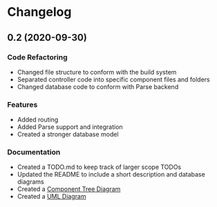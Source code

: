 # Changelog

## 0.2 (2020-09-30)

### Code Refactoring
* Changed file structure to conform with the build system
* Separated controller code into specific component files and folders
* Changed database code to conform with Parse backend

### Features
* Added routing
* Added Parse support and integration
* Created a stronger database model

### Documentation
* Created a TODO.md to keep track of larger scope TODOs
* Updated the README to include a short description and database diagrams
* Created a [Component Tree Diagram](https://docs.google.com/drawings/d/1DG_dqgtQWHeLXfqIMtknesrPujC9SYAroA9EBP0X_3Y/edit?usp=sharing)
* Created a [UML Diagram](https://docs.google.com/presentation/d/1gLYudLuDtwh5LdDlm-UEN_hdZkvBXSrj26Fje8xR5WQ/edit?usp=sharing)
